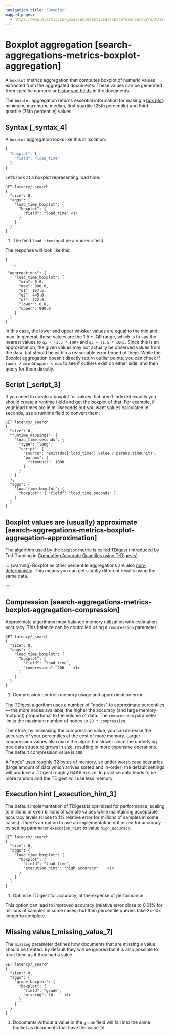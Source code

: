 ```yaml
---
navigation_title: "Boxplot"
mapped_pages:
  - https://www.elastic.co/guide/en/elasticsearch/reference/current/search-aggregations-metrics-boxplot-aggregation.html
---
```


# Boxplot aggregation [search-aggregations-metrics-boxplot-aggregation]


A `boxplot` metrics aggregation that computes boxplot of numeric values extracted from the aggregated documents. These values can be generated from specific numeric or [histogram fields](/reference/elasticsearch/mapping-reference/histogram.md) in the documents.

The `boxplot` aggregation returns essential information for making a [box plot](https://en.wikipedia.org/wiki/Box_plot): minimum, maximum, median, first quartile (25th percentile)  and third quartile (75th percentile) values.

## Syntax [_syntax_4]

A `boxplot` aggregation looks like this in isolation:

```js
{
  "boxplot": {
    "field": "load_time"
  }
}
```

Let’s look at a boxplot representing load time:

```console
GET latency/_search
{
  "size": 0,
  "aggs": {
    "load_time_boxplot": {
      "boxplot": {
        "field": "load_time" <1>
      }
    }
  }
}
```

1. The field `load_time` must be a numeric field


The response will look like this:

```console-result
{
  ...

 "aggregations": {
    "load_time_boxplot": {
      "min": 0.0,
      "max": 990.0,
      "q1": 167.5,
      "q2": 445.0,
      "q3": 722.5,
      "lower": 0.0,
      "upper": 990.0
    }
  }
}
```

In this case, the lower and upper whisker values are equal to the min and max. In general, these values are the 1.5 * IQR range, which is to say the nearest values to `q1 - (1.5 * IQR)` and `q3 + (1.5 * IQR)`. Since this is an approximation, the given values may not actually be observed values from the data, but should be within a reasonable error bound of them. While the Boxplot aggregation doesn’t directly return outlier points, you can check if `lower > min` or `upper < max` to see if outliers exist on either side, and then query for them directly.


## Script [_script_3]

If you need to create a boxplot for values that aren’t indexed exactly you should create a [runtime field](docs-content://manage-data/data-store/mapping/runtime-fields.md) and get the boxplot of that. For example, if your load times are in milliseconds but you want values calculated in seconds, use a runtime field to convert them:

```console
GET latency/_search
{
  "size": 0,
  "runtime_mappings": {
    "load_time.seconds": {
      "type": "long",
      "script": {
        "source": "emit(doc['load_time'].value / params.timeUnit)",
        "params": {
          "timeUnit": 1000
        }
      }
    }
  },
  "aggs": {
    "load_time_boxplot": {
      "boxplot": { "field": "load_time.seconds" }
    }
  }
}
```


## Boxplot values are (usually) approximate [search-aggregations-metrics-boxplot-aggregation-approximation]

The algorithm used by the `boxplot` metric is called TDigest (introduced by Ted Dunning in [Computing Accurate Quantiles using T-Digests](https://github.com/tdunning/t-digest/blob/master/docs/t-digest-paper/histo.pdf)).

::::{warning}
Boxplot as other percentile aggregations are also [non-deterministic](https://en.wikipedia.org/wiki/Nondeterministic_algorithm). This means you can get slightly different results using the same data.

::::



## Compression [search-aggregations-metrics-boxplot-aggregation-compression]

Approximate algorithms must balance memory utilization with estimation accuracy. This balance can be controlled using a `compression` parameter:

```console
GET latency/_search
{
  "size": 0,
  "aggs": {
    "load_time_boxplot": {
      "boxplot": {
        "field": "load_time",
        "compression": 200    <1>
      }
    }
  }
}
```

1. Compression controls memory usage and approximation error


The TDigest algorithm uses a number of "nodes" to approximate percentiles — the more nodes available, the higher the accuracy (and large memory footprint) proportional to the volume of data. The `compression` parameter limits the maximum number of nodes to `20 * compression`.

Therefore, by increasing the compression value, you can increase the accuracy of your percentiles at the cost of more memory. Larger compression values also make the algorithm slower since the underlying tree data structure grows in size, resulting in more expensive operations. The default compression value is `100`.

A "node" uses roughly 32 bytes of memory, so under worst-case scenarios (large amount of data which arrives sorted and in-order) the default settings will produce a TDigest roughly 64KB in size. In practice data tends to be more random and the TDigest will use less memory.


## Execution hint [_execution_hint_3]

The default implementation of TDigest is optimized for performance, scaling to millions or even billions of sample values while maintaining acceptable accuracy levels (close to 1% relative error for millions of samples in some cases). There’s an option to use an implementation optimized for accuracy by setting parameter `execution_hint` to value `high_accuracy`:

```console
GET latency/_search
{
  "size": 0,
  "aggs": {
    "load_time_boxplot": {
      "boxplot": {
        "field": "load_time",
        "execution_hint": "high_accuracy"    <1>
      }
    }
  }
}
```

1. Optimize TDigest for accuracy, at the expense of performance


This option can lead to improved accuracy (relative error close to 0.01% for millions of samples in some cases) but then percentile queries take 2x-10x longer to complete.


## Missing value [_missing_value_7]

The `missing` parameter defines how documents that are missing a value should be treated. By default they will be ignored but it is also possible to treat them as if they had a value.

```console
GET latency/_search
{
  "size": 0,
  "aggs": {
    "grade_boxplot": {
      "boxplot": {
        "field": "grade",
        "missing": 10     <1>
      }
    }
  }
}
```

1. Documents without a value in the `grade` field will fall into the same bucket as documents that have the value `10`.



